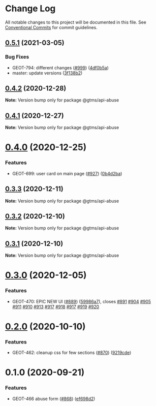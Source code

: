 # Change Log

All notable changes to this project will be documented in this file.
See [Conventional Commits](https://conventionalcommits.org) for commit guidelines.

## [0.5.1](https://github.com/gtms-org/gtms-frontend/compare/@gtms/api-abuse@0.4.2...@gtms/api-abuse@0.5.1) (2021-03-05)


### Bug Fixes

* GEOT-794: different changes ([#999](https://github.com/gtms-org/gtms-frontend/issues/999)) ([4df0b5a](https://github.com/gtms-org/gtms-frontend/commit/4df0b5ab4180b12680812c5656f15b1e08048ab8))
* master: update versions ([3f138b2](https://github.com/gtms-org/gtms-frontend/commit/3f138b21a620fd8c44ac30ff692422ea2dc0d3ac))





## [0.4.2](https://github.com/gtms-org/gtms-frontend/compare/@gtms/api-abuse@0.4.1...@gtms/api-abuse@0.4.2) (2020-12-28)

**Note:** Version bump only for package @gtms/api-abuse





## [0.4.1](https://github.com/gtms-org/gtms-frontend/compare/@gtms/api-abuse@0.4.0...@gtms/api-abuse@0.4.1) (2020-12-27)

**Note:** Version bump only for package @gtms/api-abuse





# [0.4.0](https://github.com/gtms-org/gtms-frontend/compare/@gtms/api-abuse@0.3.3...@gtms/api-abuse@0.4.0) (2020-12-25)


### Features

* GEOT-699: user card on main page ([#927](https://github.com/gtms-org/gtms-frontend/issues/927)) ([0b4d2ba](https://github.com/gtms-org/gtms-frontend/commit/0b4d2ba9f89ac8a9ddddd7841bd7da2eec257edc))





## [0.3.3](https://github.com/gtms-org/gtms-frontend/compare/@gtms/api-abuse@0.3.2...@gtms/api-abuse@0.3.3) (2020-12-11)

**Note:** Version bump only for package @gtms/api-abuse

## [0.3.2](https://github.com/gtms-org/gtms-frontend/compare/@gtms/api-abuse@0.3.1...@gtms/api-abuse@0.3.2) (2020-12-10)

**Note:** Version bump only for package @gtms/api-abuse

## [0.3.1](https://github.com/gtms-org/gtms-frontend/compare/@gtms/api-abuse@0.3.0...@gtms/api-abuse@0.3.1) (2020-12-10)

**Note:** Version bump only for package @gtms/api-abuse

# [0.3.0](https://github.com/gtms-org/gtms-frontend/compare/@gtms/api-abuse@0.2.0...@gtms/api-abuse@0.3.0) (2020-12-05)

### Features

- GEOT-470: EPIC NEW UI ([#889](https://github.com/gtms-org/gtms-frontend/issues/889)) ([59986a7](https://github.com/gtms-org/gtms-frontend/commit/59986a738e2e38537d35c12b1d1a4aa5cfbd458d)), closes [#891](https://github.com/gtms-org/gtms-frontend/issues/891) [#904](https://github.com/gtms-org/gtms-frontend/issues/904) [#905](https://github.com/gtms-org/gtms-frontend/issues/905) [#911](https://github.com/gtms-org/gtms-frontend/issues/911) [#910](https://github.com/gtms-org/gtms-frontend/issues/910) [#913](https://github.com/gtms-org/gtms-frontend/issues/913) [#917](https://github.com/gtms-org/gtms-frontend/issues/917) [#918](https://github.com/gtms-org/gtms-frontend/issues/918) [#917](https://github.com/gtms-org/gtms-frontend/issues/917) [#919](https://github.com/gtms-org/gtms-frontend/issues/919) [#920](https://github.com/gtms-org/gtms-frontend/issues/920)

# [0.2.0](https://github.com/gtms-org/gtms-frontend/compare/@gtms/api-abuse@0.1.0...@gtms/api-abuse@0.2.0) (2020-10-10)

### Features

- GEOT-462: cleanup css for few sections ([#870](https://github.com/gtms-org/gtms-frontend/issues/870)) ([9219cde](https://github.com/gtms-org/gtms-frontend/commit/9219cde208aa4c5c57223003617d43e0e64bdc59))

# 0.1.0 (2020-09-21)

### Features

- GEOT-466 abuse form ([#868](https://github.com/gtms-org/gtms-frontend/issues/868)) ([ef698d2](https://github.com/gtms-org/gtms-frontend/commit/ef698d2281869d9cd879f9e1ffd792ad52709a13))

